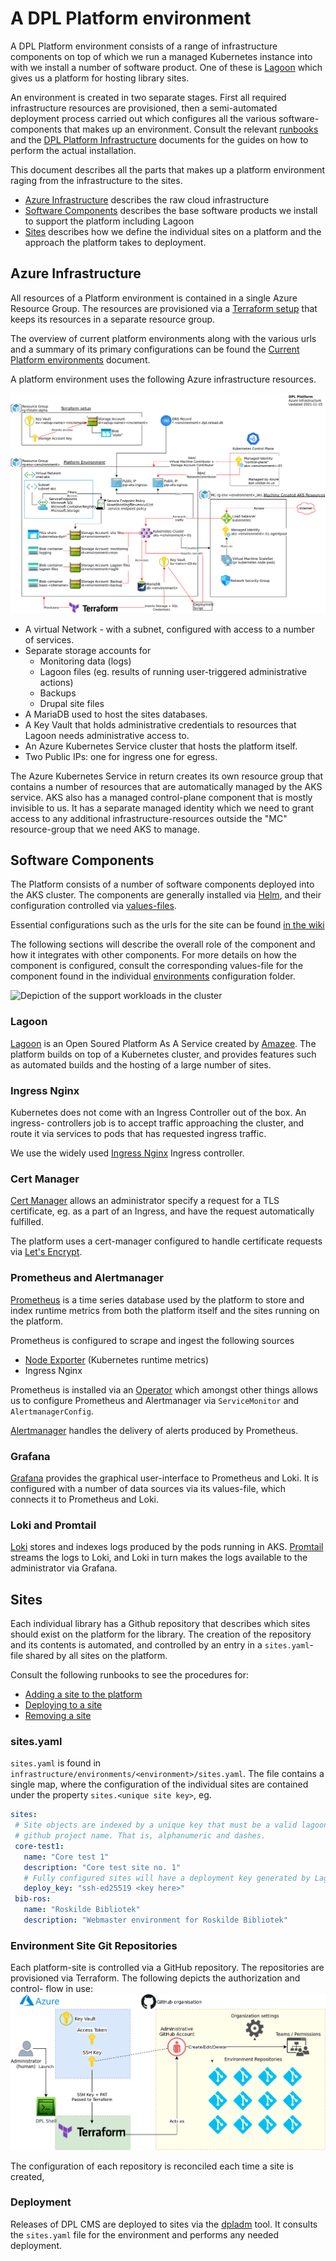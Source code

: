 # A DPL Platform environment

A DPL Platform environment consists of a range of infrastructure components
on top of which we run a managed Kubernetes instance into with we install a
number of software product. One of these is [Lagoon](https://docs.lagoon.sh/)
which gives us a platform for hosting library sites.

An environment is created in two separate stages. First all required
infrastructure resources are provisioned, then a semi-automated deployment
process carried out which configures all the various software-components that
makes up an environment. Consult the relevant [runbooks](../runbooks) and the
[DPL Platform Infrastructure](../../infrastructure) documents for the
guides on how to perform the actual installation.

This document describes all the parts that makes up a platform environment
raging from the infrastructure to the sites.

* [Azure Infrastructure](#azure-infrastructure) describes the raw cloud infrastructure
* [Software Components](#software-components) describes the base software products
  we install to support the platform including Lagoon
* [Sites](#sites) describes how we define the individual sites on a platform and
  the approach the platform takes to deployment.

## Azure Infrastructure

All resources of a Platform environment is contained in a single Azure Resource
Group. The resources are provisioned via a [Terraform setup](../../dpl-platform/infrastructure/README.md)
that keeps its resources in a separate resource group.

The overview of current platform environments along with the various urls and
a summary of its primary configurations can be found the
[Current Platform environments](../platform-environments.md) document.

A platform environment uses the following Azure infrastructure resources.

![An overview of the Azure Infrastructure](../diagrams/render-png/dpl-platform-azure.png)

* A virtual Network - with a subnet, configured with access to a number of services.
* Separate storage accounts for
  * Monitoring data (logs)
  * Lagoon files (eg. results of running user-triggered administrative actions)
  * Backups
  * Drupal site files
* A MariaDB used to host the sites databases.
* A Key Vault that holds administrative credentials to resources that Lagoon
  needs administrative access to.
* An Azure Kubernetes Service cluster that hosts the platform itself.
* Two Public IPs: one for ingress one for egress.

The Azure Kubernetes Service in return creates its own resource group that
contains a number of resources that are automatically managed by the AKS service.
AKS also has a managed control-plane component that is mostly invisible to us.
It has a separate managed identity which we need to grant access to any
additional infrastructure-resources outside the "MC" resource-group that we
need AKS to manage.

## Software Components

The Platform consists of a number of software components deployed into the
AKS cluster. The components are generally installed via [Helm](https://helm.sh/),
and their configuration controlled via [values-files](https://helm.sh/docs/chart_template_guide/values_files/).

Essential configurations such as the urls for the site can be found [in the wiki](https://github.com/danskernesdigitalebibliotek/dpl-platform/wiki/Platform-Environments)

The following sections will describe the overall role of the component and how
it integrates with other components. For more details on how the component is
configured, consult the corresponding values-file for the component found in
the individual [environments](../infrastructure/environments)  configuration
folder.

![Depiction of the support workloads in the cluster](../../documentation/../dpl-platform/documentation/diagrams/render-png/cluster-support-workloads.png)

### Lagoon

[Lagoon](https://docs.lagoon.sh/lagoon/) is an Open Soured Platform As A Service
created by [Amazee](https://www.amazee.io/). The platform builds on top of a
Kubernetes cluster, and provides features such as automated builds and the
hosting of a large number of sites.

### Ingress Nginx

Kubernetes does not come with an Ingress Controller out of the box. An ingress-
controllers job is to accept traffic approaching the cluster, and route it via
services to pods that has requested ingress traffic.

We use the widely used [Ingress Nginx](vhttps://kubernetes.github.io/ingress-nginx)
Ingress controller.

### Cert Manager

[Cert Manager](https://cert-manager.io/docs/) allows an administrator specify
a request for a TLS certificate, eg. as a part of an Ingress, and have the
request automatically fulfilled.

The platform uses a cert-manager configured to handle certificate requests via
[Let's Encrypt](https://letsencrypt.org/).

### Prometheus and Alertmanager

[Prometheus](https://prometheus.io/) is a time series database used by the platform
to store and index runtime metrics from both the platform itself and the sites
running on the platform.

Prometheus is configured to scrape and ingest the following sources

* [Node Exporter](https://github.com/prometheus/node_exporter) (Kubernetes
  runtime metrics)
* Ingress Nginx

Prometheus is installed via an [Operator](https://github.com/prometheus-operator/prometheus-operator)
which amongst other things allows us to configure Prometheus and Alertmanager via
 `ServiceMonitor` and `AlertmanagerConfig`.

[Alertmanager](https://prometheus.io/docs/alerting/latest/alertmanager/) handles
the delivery of alerts produced by Prometheus.

### Grafana

[Grafana](https://grafana.com/oss/grafana/) provides the graphical user-interface
to Prometheus and Loki. It is configured with a number of data sources via its
values-file, which connects it to Prometheus and Loki.

### Loki and Promtail

[Loki](https://grafana.com/oss/loki/) stores and indexes logs produced by the pods
 running in AKS. [Promtail](https://grafana.com/docs/loki/latest/clients/promtail/)
streams the logs to Loki, and Loki in turn makes the logs available to the
administrator via Grafana.

## Sites

Each individual library has a Github repository that describes which sites
should exist on the platform for the library. The creation of the repository
and its contents is automated, and controlled by an entry in a `sites.yaml`-
file shared by all sites on the platform.

Consult the following runbooks to see the procedures for:

* [Adding a site to the platform](../runbooks/add-site-to-platform.md)
* [Deploying to a site](../runbooks/deploy-a-release.md)
* [Removing a site](../runbooks/remove-site-from-platform.md)

### sites.yaml

`sites.yaml` is found in `infrastructure/environments/<environment>/sites.yaml`.
The file contains a single map, where the configuration of the
individual sites are contained under the property `sites.<unique site key>`, eg.

 ```yaml
sites:
  # Site objects are indexed by a unique key that must be a valid lagoon, and
  # github project name. That is, alphanumeric and dashes.
  core-test1:
    name: "Core test 1"
    description: "Core test site no. 1"
    # Fully configured sites will have a deployment key generated by Lagoon.
    deploy_key: "ssh-ed25519 <key here>"
  bib-ros:
    name: "Roskilde Bibliotek"
    description: "Webmaster environment for Roskilde Bibliotek"
 ```

### Environment Site Git Repositories

Each platform-site is controlled via a GitHub repository. The repositories are
provisioned via Terraform. The following depicts the authorization and control-
flow in use:
![Provisioning of Github repositories](../diagrams/render-png/github-environment-repositories.png)

The configuration of each repository is reconciled each time a site is created,

### Deployment

Releases of DPL CMS are deployed to sites via the [dpladm](../../infrastructure/dpladm)
tool. It consults the `sites.yaml` file for the environment and performs any
needed deployment.
